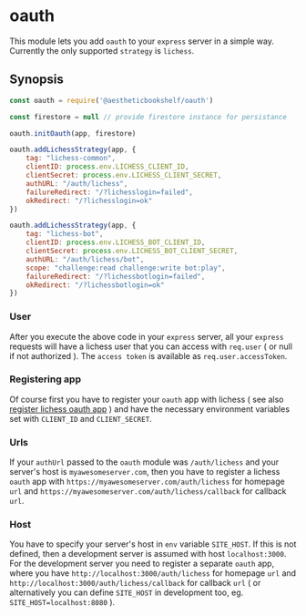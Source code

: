 # oauth

This module lets you add `oauth` to your `express` server in a simple way. Currently the only supported `strategy` is `lichess`.

## Synopsis

```javascript
const oauth = require('@aestheticbookshelf/oauth')

const firestore = null // provide firestore instance for persistance

oauth.initOauth(app, firestore)

oauth.addLichessStrategy(app, {
    tag: "lichess-common",
    clientID: process.env.LICHESS_CLIENT_ID,
    clientSecret: process.env.LICHESS_CLIENT_SECRET,
    authURL: "/auth/lichess",
    failureRedirect: "/?lichesslogin=failed",
    okRedirect: "/?lichesslogin=ok"
})

oauth.addLichessStrategy(app, {
    tag: "lichess-bot",
    clientID: process.env.LICHESS_BOT_CLIENT_ID,
    clientSecret: process.env.LICHESS_BOT_CLIENT_SECRET,
    authURL: "/auth/lichess/bot",
    scope: "challenge:read challenge:write bot:play",
    failureRedirect: "/?lichessbotlogin=failed",
    okRedirect: "/?lichessbotlogin=ok"
})
```

### User

After you execute the above code in your `express` server, all your `express` requests will have a lichess user that you can access with `req.user` ( or null if not authorized ). The `access token` is available as `req.user.accessToken`.

### Registering app

Of course first you have to register your `oauth` app with lichess ( see also [register lichess oauth app](https://lichess.org/account/oauth/app) ) and have the necessary environment variables set with `CLIENT_ID` and `CLIENT_SECRET`.

### Urls

If your `authUrl` passed to the `oauth` module was `/auth/lichess` and your server's host is `myawesomeserver.com`, then you have to register a lichess `oauth` app with `https://myawesomeserver.com/auth/lichess` for homepage `url` and `https://myawesomeserver.com/auth/lichess/callback` for callback `url`.

### Host

You have to specify your server's host in `env` variable `SITE_HOST`. If this is not defined, then a development server is assumed with host `localhost:3000`. For the development server you need to register a separate `oauth` app, where you have `http://localhost:3000/auth/lichess` for homepage `url` and `http://localhost:3000/auth/lichess/callback` for callback `url` ( or alternatively you can define `SITE_HOST` in development too, eg. `SITE_HOST=localhost:8080` ).
